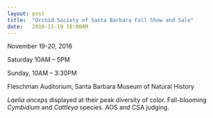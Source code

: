 ```yaml
---
layout: post
title:  "Orchid Society of Santa Barbara Fall Show and Sale"
date:   2016-11-19 10:00AM
---
```


November 19-20, 2016

Saturday 10AM – 5PM

Sunday, 10AM – 3:30PM

Fleschman Auditorium, Santa Barbara Museum of Natural History

*Laelia anceps* displayed at their peak diversity of color. Fall-blooming *Cymbidium* and *Cattleya* species. AOS and CSA judging.

